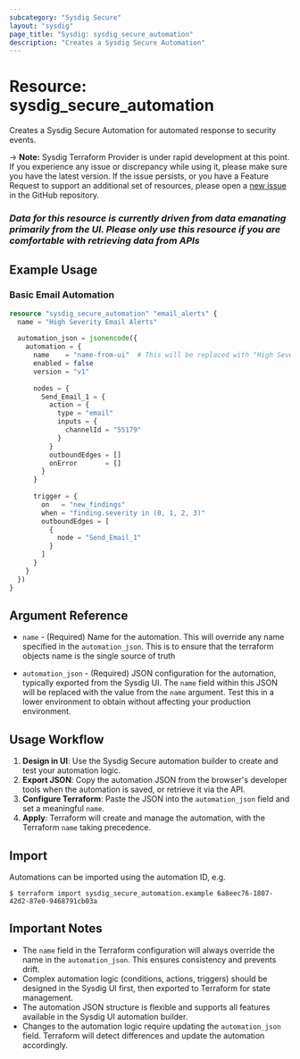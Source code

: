 ```yaml
---
subcategory: "Sysdig Secure"
layout: "sysdig"
page_title: "Sysdig: sysdig_secure_automation"
description: "Creates a Sysdig Secure Automation"
---
```


# Resource: sysdig_secure_automation

Creates a Sysdig Secure Automation for automated response to security events.

-> **Note:** Sysdig Terraform Provider is under rapid development at this point. If you experience any issue or discrepancy while using it, please make sure you have the latest version. If the issue persists, or you have a Feature Request to support an additional set of resources, please open a [new issue](https://github.com/sysdiglabs/terraform-provider-sysdig/issues/new) in the GitHub repository.

### <i>Data for this resource is currently driven from data emanating primarily from the UI. Please only use this resource if you are comfortable with retrieving data from APIs</i>

## Example Usage
### Basic Email Automation

```terraform
resource "sysdig_secure_automation" "email_alerts" {
  name = "High Severity Email Alerts"
  
  automation_json = jsonencode({
    automation = {
      name    = "name-from-ui"  # This will be replaced with "High Severity Email Alerts"
      enabled = false
      version = "v1"
      
      nodes = {
        Send_Email_1 = {
          action = {
            type = "email"
            inputs = {
              channelId = "55179"
            }
          }
          outboundEdges = []
          onError       = []
        }
      }
      
      trigger = {
        on   = "new_findings"
        when = "finding.severity in (0, 1, 2, 3)"
        outboundEdges = [
          {
            node = "Send_Email_1"
          }
        ]
      }
    }
  })
}
```

## Argument Reference

* `name` - (Required) Name for the automation. This will override any name specified in the `automation_json`.  This is to ensure that the terraform objects name is the single source of truth

* `automation_json` - (Required) JSON configuration for the automation, typically exported from the Sysdig UI. The `name` field within this JSON will be replaced with the value from the `name` argument.  Test this in a lower environment to obtain without affecting your production environment.

## Usage Workflow

1. **Design in UI**: Use the Sysdig Secure automation builder to create and test your automation logic.
2. **Export JSON**: Copy the automation JSON from the browser's developer tools when the automation is saved, or retrieve it via the API.
3. **Configure Terraform**: Paste the JSON into the `automation_json` field and set a meaningful `name`.
4. **Apply**: Terraform will create and manage the automation, with the Terraform `name` taking precedence.

## Import

Automations can be imported using the automation ID, e.g.
```
$ terraform import sysdig_secure_automation.example 6a8eec76-1807-42d2-87e0-9468791cb03a
```

## Important Notes

* The `name` field in the Terraform configuration will always override the name in the `automation_json`. This ensures consistency and prevents drift.
* Complex automation logic (conditions, actions, triggers) should be designed in the Sysdig UI first, then exported to Terraform for state management.
* The automation JSON structure is flexible and supports all features available in the Sysdig UI automation builder.
* Changes to the automation logic require updating the `automation_json` field. Terraform will detect differences and update the automation accordingly.
